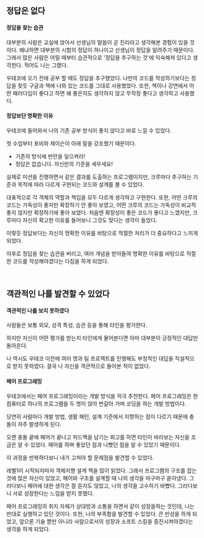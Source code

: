 ## 정답은 없다

#### 정답을 찾는 습관
대부분의 사람은 교실에 앉아서 선생님의 말씀이 곧 진리라고 생각해본 경험이 있을 것이다. 왜냐하면 대부분의 시험의 정답이 하나이고 선생님이 정답을 알려주기 때문이다. 그래서 많은 사람은 어릴 때부터 습관적으로 '정답을 추구하는 것'에 익숙해져 있다고 생각한다. 적어도 나는 그랬다.

우테코에 오기 전에 공부 할 때도 정답을 추구했었다. 나만의 코드를 작성하기보다는 정답을 찾듯 구글과 책에 나와 있는 코드를 그대로 사용했었다. 또한, 책이나 강연에서 어떤 패러다임이 좋다고 하면 왜 좋은지도 생각하지 않고 무작정 좋다고 생각하고 사용했다.

#### 정답보단 명확한 이유
우테코에 들어와서 나의 기존 공부 방식이 좋지 않다고 바로 느낄 수 있었다. 

첫 수업부터 포비와 제이슨이 아래 말을 강조했기 때문이다.

* 기존의 방식에 반란을 일으켜라!
* 정답은 없습니다. 자신만의 기준을 세우세요!

실제로 미션을 진행하면서 같은 결과를 도출하는 프로그램이지만, 크루마다 추구하는 기준과 목적에 따라 다르게 구현되는 코드와 설계를 볼 수 있었다.

대표적으로 각 객체의 역할과 책임을 모두 다르게 생각하고 구현한다. 또한, 어떤 크루의 코드는 가독성이 좋지만 확장하기 안 좋아 보였고, 어떤 크루의 코드는 가독성이 비교적 좋지 않지만 확장하기에 좋아 보였다. 처음엔 확장성이 좋은 코드가 좋다고 느꼈지만, 크루마다 자신의 확고한 이유를 들어보니 그것도 맞다는 생각이 들었다.

이렇듯 정답보다는 자신의 명확한 이유를 바탕으로 적절한 처리가 더 중요하다고 느끼게 되었다.

이후로 정답을 찾는 습관을 버리고, 여러 개념을 받아들여 명확한 이유를 바탕으로 적절한 코드를 작성해야겠다는 다짐을 하게 되었다.

<br>

## 객관적인 나를 발견할 수 있었다

#### 객관적인 나를 보지 못하였다
사람들은 보통 외모, 성격 특성, 습관 등을 통해 타인을 평가한다. 

하지만 자신이 어떤 평가를 받는지 타인에게 물어본다면 아마 대부분이 긍정적인 대답만 돌아온다. 

나 역시도 우테코 이전에 여러 명과 팀 프로젝트를 진행해도 부정적인 대답을 직설적으로 받지 못하였다. 결국 나 자신을 객관적으로 돌아본 적이 없었다.

#### 페어 프로그래밍
우테코에서는 페어 프로그래밍이라는 개발 방식을 적극 추천한다. 페어 프로그래밍은 한 컴퓨터로 하나의 프로그램을 두 명이 앉아 번갈아 가며 코딩을 하는 개발 방법이다.

당연히 사람마다 개발 방법, 생활 패턴, 설계 기준에서 지향하는 점이 다르기 때문에 충돌이 자주 발생하게 된다. 

오랜 충돌 끝에 페어가 끝나고 피드백을 남기는 회고를 하면 타인이 바라보는 자신을 조금은 알 수 있었다. 페어를 하며 좋았던 점과 나빴던 점을 알 수 있었기 때문이다.

이 과정을 반복하다보니 내가 고쳐야 할 문제점을 발견할 수 있었다. 

레벨1이 시작되자마자 객체지향 설계 책을 많이 읽었다. 그래서 프로그램의 구조를 잡는 것에 많은 자신이 있었고, 페어와 구조를 설계할 때 나의 생각을 마구마구 쏟아냈다. 그러다보니 페어에 대한 생각은 잘 듣지도 않았고, 나의 생각을 고수하기 바빴다. 그러다보니 서로 성장한다는 느낌을 받지 못했다.

페어 프로그래밍의 취지 자체가 상대방과 소통을 하면서 같이 성장을하는 것인데, 나는 반대로 실행하고 있던 것이다. 또한, 나의 부족함을 발견할 수 있었다. 큰 반성을 하게 되었고, 앞으론 기술 뿐만 아니라 사람으로서의 성장과 소프트 스킬을 증진시켜야겠다는 생각을 하게 되었다.


